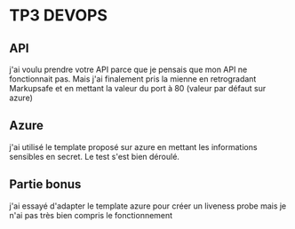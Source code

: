 # TP3 DEVOPS

## API
j'ai voulu prendre votre API parce que je pensais que mon API ne fonctionnait pas. Mais j'ai finalement pris la mienne en retrogradant Markupsafe et en mettant la valeur du port à 80 (valeur par défaut sur azure)

## Azure
j'ai utilisé le template proposé sur azure en mettant les informations sensibles en secret. Le test s'est bien déroulé.

## Partie bonus
j'ai essayé d'adapter le template azure pour créer un liveness probe mais je n'ai pas très bien compris le fonctionnement
